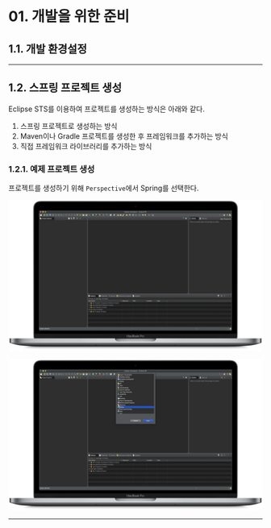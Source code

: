 # 01. 개발을 위한 준비
## 1.1. 개발 환경설정
<hr>

## 1.2. 스프링 프로젝트 생성
Eclipse STS를 이용하여 프로젝트를 생성하는 방식은 아래와 같다.
1. 스프링 프로젝트로 생성하는 방식
2. Maven이나 Gradle 프로젝트를 생성한 후 프레임워크를 추가하는 방식
3. 직접 프레임워크 라이브러리를 추가하는 방식

### 1.2.1. 예제 프로젝트 생성
프로젝트를 생성하기 위해 `Perspective`에서 Spring를 선택한다.

![STS Setting](https://github.com/juyonglee/Spring-MVC-Study/blob/master/Images/1.2.1.01.png)

![STS Setting](https://github.com/juyonglee/Spring-MVC-Study/blob/master/Images/1.2.1.02.png)

<hr>

